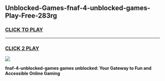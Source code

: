 
## Unblocked-Games-fnaf-4-unblocked-games-Play-Free-283rg
<h3>
<a href="https://premium76.site?title=fnaf-4-unblocked-games&ref=18A1">CLICK TO PLAY</a></h3>
<hr>

<h3>
<a href="https://premium76.site?title=fnaf-4-unblocked-games&ref=18A1">CLICK 2 PLAY</a>
  
</h3>

<a href="https://premium76.site?title=fnaf-4-unblocked-games&ref=18A1"><img src="https://clearcache.store/games.png"></a>


**fnaf-4-unblocked-games games unblocked: Your Gateway to Fun and Accessible Online Gaming**
